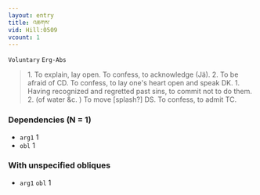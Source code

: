 ```yaml
---
layout: entry
title: འཆགས་
vid: Hill:0509
vcount: 1
---
```

`Voluntary` `Erg-Abs`
> 1\.
 To explain, lay open\.
 To confess, to acknowledge (Jä)\.
 2\.
 To be afraid of CD\.
 To confess, to lay one's heart open and speak DK\.
 1\.
 Having recognized and regretted past sins, to commit not to do them\.
 2\.
 (of water &c\.
) To move [splash?] DS\.
 To confess, to admit TC\.

### Dependencies (N = 1)
* `arg1` 1
* `obl` 1


### With unspecified obliques
* `arg1` `obl` 1
